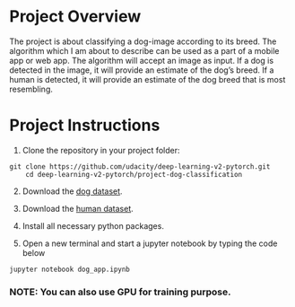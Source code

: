 # Project Overview

The project is about classifying a dog-image according to its breed. 
The algorithm which I am about to describe can be used as a part of a mobile app or web app.
The algorithm will accept an image as input. If a dog is detected in the image, it will provide an estimate of the dog’s breed. If a human is detected, it will provide an estimate of the dog breed that is most resembling.

# Project Instructions

1. Clone the repository in your project folder:

```
git clone https://github.com/udacity/deep-learning-v2-pytorch.git
	cd deep-learning-v2-pytorch/project-dog-classification
  ```

2. Download the [dog dataset](https://s3-us-west-1.amazonaws.com/udacity-aind/dog-project/dogImages.zip).

3. Download the [human dataset](http://vis-www.cs.umass.edu/lfw/lfw.tgz).

4. Install all necessary python packages.

5. Open a new terminal and start a jupyter notebook by typing the code below

```
jupyter notebook dog_app.ipynb
```

### NOTE: You can also use GPU for training purpose.




  
  

